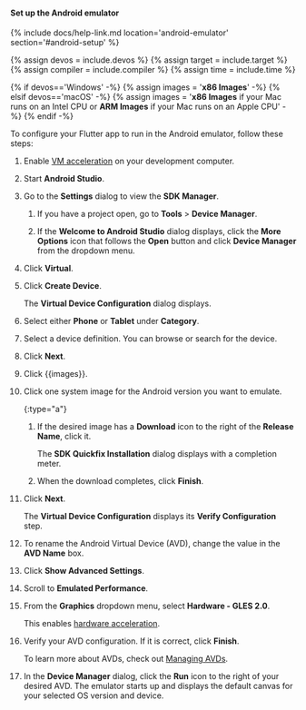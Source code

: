 #### Set up the Android emulator

{% include docs/help-link.md location='android-emulator' section='#android-setup' %}

{% assign devos = include.devos %}
{% assign target = include.target %}
{% assign compiler = include.compiler %}
{% assign time = include.time %}

{% if devos=='Windows' -%}
{% assign images = '**x86 Images**' -%}
{% elsif devos=='macOS' -%}
{% assign images = '**x86 Images** if your Mac runs on an Intel CPU or **ARM Images** if your Mac runs on an Apple CPU' -%}
{% endif -%}

To configure your Flutter app to run in the Android emulator,
follow these steps:

1. Enable
    [VM acceleration]({{site.android-dev}}/studio/run/emulator-acceleration#accel-vm)
    on your development computer.

1. Start **Android Studio**.

1. Go to the **Settings** dialog to view the **SDK Manager**.

   1. If you have a project open,
      go to **Tools** <span aria-label="and then">></span>
      **Device Manager**.

   1. If the **Welcome to Android Studio** dialog displays,
      click the **More Options** icon that follows the **Open** button
      and click **Device Manager** from the dropdown menu.

1. Click **Virtual**.

1. Click **Create Device**.

   The **Virtual Device Configuration** dialog displays.

1. Select either **Phone** or **Tablet** under **Category**.

1. Select a device definition. You can browse or search for the device.

1. Click **Next**.

1. Click {{images}}.

1. Click one system image for the Android version you want to emulate.

   {:type="a"}
   1. If the desired image has a **Download** icon to the right
      of the **Release Name**, click it.

      The **SDK Quickfix Installation** dialog displays with a
      completion meter.

   1. When the download completes, click **Finish**.

1. Click **Next**.

   The **Virtual Device Configuration** displays its
   **Verify Configuration** step.

1. To rename the Android Virtual Device (AVD), change the value in the
   **AVD Name** box.

1. Click **Show Advanced Settings**.

1. Scroll to **Emulated Performance**.

1. From the **Graphics** dropdown menu, select **Hardware - GLES 2.0**.

   This enables [hardware acceleration]({{site.android-dev}}/studio/run/emulator-acceleration).

1. Verify your AVD configuration. If it is correct, click **Finish**.

   To learn more about AVDs, check out
   [Managing AVDs]({{site.android-dev}}/studio/run/managing-avds).

1. In the **Device Manager** dialog, click the **Run** icon to the right
   of your desired AVD.
   The emulator starts up and displays the default canvas for your
   selected OS version and device.

